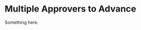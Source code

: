 [title]: # (Multiple Approvers to Advance)
[tags]: # (XXX)
[priority]: # (5428)
# Multiple Approvers to Advance
Something here.
